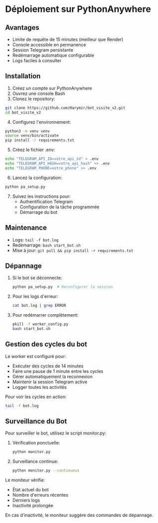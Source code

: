 # Déploiement sur PythonAnywhere

## Avantages
- Limite de requête de 15 minutes (meilleur que Render)
- Console accessible en permanence
- Session Telegram persistante
- Redémarrage automatique configurable
- Logs faciles à consulter

## Installation

1. Créez un compte sur PythonAnywhere
2. Ouvrez une console Bash
3. Clonez le repository:
```bash
git clone https://github.com/Harymir/bot_visite_v2.git
cd bot_visite_v2
```

4. Configurez l'environnement:
```bash
python3 -m venv venv
source venv/bin/activate
pip install -r requirements.txt
```

5. Créez le fichier .env:
```bash
echo "TELEGRAM_API_ID=votre_api_id" > .env
echo "TELEGRAM_API_HASH=votre_api_hash" >> .env
echo "TELEGRAM_PHONE=votre_phone" >> .env
```

6. Lancez la configuration:
```bash
python pa_setup.py
```

7. Suivez les instructions pour:
   - Authentification Telegram
   - Configuration de la tâche programmée
   - Démarrage du bot

## Maintenance

- Logs: `tail -f bot.log`
- Redémarrage: `bash start_bot.sh`
- Mise à jour: `git pull && pip install -r requirements.txt`

## Dépannage

1. Si le bot se déconnecte:
   ```bash
   python pa_setup.py  # Reconfigurer la session
   ```

2. Pour les logs d'erreur:
   ```bash
   cat bot.log | grep ERROR
   ```

3. Pour redémarrer complètement:
   ```bash
   pkill -f worker_config.py
   bash start_bot.sh
   ```

## Gestion des cycles du bot

Le worker est configuré pour:
- Exécuter des cycles de 14 minutes
- Faire une pause de 1 minute entre les cycles
- Gérer automatiquement la reconnexion
- Maintenir la session Telegram active
- Logger toutes les activités

Pour voir les cycles en action:
```bash
tail -f bot.log
```


## Surveillance du Bot

Pour surveiller le bot, utilisez le script monitor.py:

1. Vérification ponctuelle:
   ```bash
   python monitor.py
   ```

2. Surveillance continue:
   ```bash
   python monitor.py --continuous
   ```

Le moniteur vérifie:
- État actuel du bot
- Nombre d'erreurs récentes
- Derniers logs
- Inactivité prolongée

En cas d'inactivité, le moniteur suggère des commandes de dépannage.

